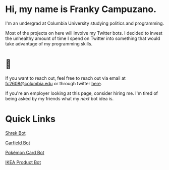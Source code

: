 # Hi, my name is Franky Campuzano. 

I'm an undergrad at Columbia University studying politics and programming. 

Most of the projects on here will involve my Twitter bots. 
I decided to invest the unhealthy amount of time I spend on Twitter into something that would take advantage of my programming skills.


# 🥶
If you want to reach out, feel free to reach out via email at fc2608@columbia.edu or through twitter [here](https://www.twitter.com/frankycmpz).

If you're an employer looking at this page, consider hiring me. I'm tired of being asked by my friends what my *next* bot idea is.

# Quick Links

[Shrek Bot](https://www.twitter.com/shrekframe)

[Garfield Bot](https://www.twitter.com/garfieldpicture)

[Pokémon Card Bot](https://www.twitter.com/pokecardbot)

[IKEA Product Bot](https://www.twitter.com/ikeabot2)
